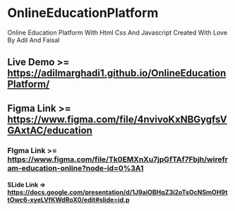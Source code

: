 # OnlineEducationPlatform
Online Education Platform With Html Css And Javascript
Created With Love By Adil And Faisal
## Live Demo >= https://adilmarghadi1.github.io/OnlineEducationPlatform/
## Figma Link >= https://www.figma.com/file/4nvivoKxNBGygfsVGAxtAC/education
### FIgma Link >= https://www.figma.com/file/Tk0EMXnXu7jpGfTAf7Fbjh/wirefram-education-online?node-id=0%3A1
#### SLide Link => https://docs.google.com/presentation/d/1J9aiOBHqZ3i2oTsOcNSmOH9ttOwc6-xyeLVfKWdRoX0/edit#slide=id.p
